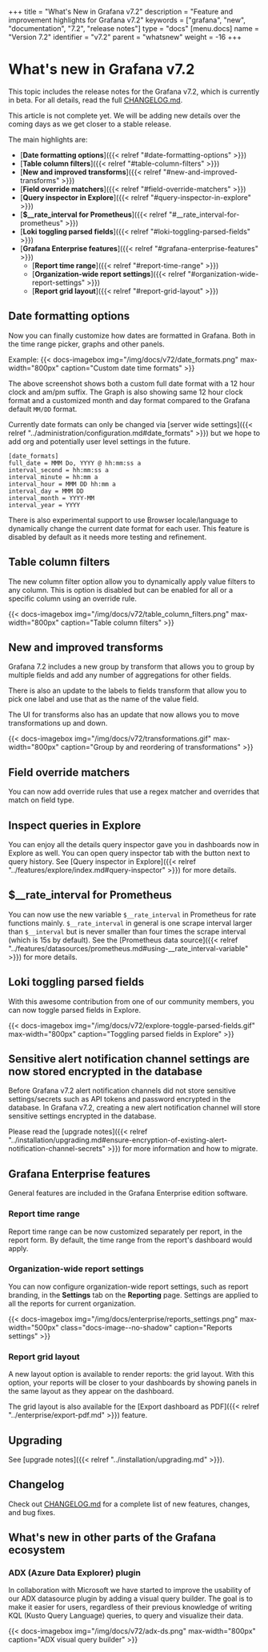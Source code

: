 +++
title = "What's New in Grafana v7.2"
description = "Feature and improvement highlights for Grafana v7.2"
keywords = ["grafana", "new", "documentation", "7.2", "release notes"]
type = "docs"
[menu.docs]
name = "Version 7.2"
identifier = "v7.2"
parent = "whatsnew"
weight = -16
+++

# What's new in Grafana v7.2

This topic includes the release notes for the Grafana v7.2, which is currently in beta. For all details, read the full [CHANGELOG.md](https://github.com/grafana/grafana/blob/master/CHANGELOG.md).

This article is not complete yet. We will be adding new details over the coming days as we get closer to a stable
release.

The main highlights are:

- [**Date formatting options**]({{< relref "#date-formatting-options" >}})
- [**Table column filters**]({{< relref "#table-column-filters" >}})
- [**New and improved transforms**]({{< relref "#new-and-improved-transforms" >}})
- [**Field override matchers**]({{< relref "#field-override-matchers" >}})
- [**Query inspector in Explore**]({{< relref "#query-inspector-in-explore" >}})
- [**$__rate_interval for Prometheus**]({{< relref "#__rate_interval-for-prometheus" >}})
- [**Loki toggling parsed fields**]({{< relref "#loki-toggling-parsed-fields" >}})
- [**Grafana Enterprise features**]({{< relref "#grafana-enterprise-features" >}})
  - [**Report time range**]({{< relref "#report-time-range" >}})
  - [**Organization-wide report settings**]({{< relref "#organization-wide-report-settings" >}})
  - [**Report grid layout**]({{< relref "#report-grid-layout" >}})

## Date formatting options

Now you can finally customize how dates are formatted in Grafana. Both in the time range picker, graphs and other panels.

Example:
{{< docs-imagebox img="/img/docs/v72/date_formats.png" max-width="800px" caption="Custom date time formats" >}}

The above screenshot shows both a custom full date format with a 12 hour clock and am/pm suffix. The Graph is also
showing same 12 hour clock format and a customized month and day format compared to the Grafana default `MM/DD` format.

Currently date formats can only be changed via [server wide settings]({{< relref
"../administration/configuration.md#date_formats" >}}) but we hope to add org and potentially user level
settings in the future.

```
[date_formats]
full_date = MMM Do, YYYY @ hh:mm:ss a
interval_second = hh:mm:ss a
interval_minute = hh:mm a
interval_hour = MMM DD hh:mm a
interval_day = MMM DD
interval_month = YYYY-MM
interval_year = YYYY
```

There is also experimental support to use Browser locale/language to dynamically change the current date format
for each user. This feature is disabled by default as it needs more testing and refinement.

## Table column filters

The new column filter option allow you to dynamically apply value filters to any column. This is option is disabled but
can be enabled for all or a specific column using an override rule.

{{< docs-imagebox img="/img/docs/v72/table_column_filters.png" max-width="800px" caption="Table column filters" >}}

## New and improved transforms

Grafana 7.2 includes a new group by transform that allows you to group by multiple fields and add any number of aggregations for other fields.

There is also an update to the labels to fields transform that allow you to pick one label and use that as the name of the value field.

The UI for transforms also has an update that now allows you to move transformations up and down.

{{< docs-imagebox img="/img/docs/v72/transformations.gif" max-width="800px" caption="Group by and reordering of transformations" >}}

## Field override matchers

You can now add override rules that use a regex matcher and overrides that match on field type.

## Inspect queries in Explore

You can enjoy all the details query inspector gave you in dashboards now in Explore as well. You can open query inspector tab with the button next to query history. See [Query inspector in Explore]({{< relref "../features/explore/index.md#query-inspector" >}}) for more details.

## $__rate_interval for Prometheus

You can now use the new variable `$__rate_interval` in Prometheus for rate functions mainly. `$__rate_interval` in general is one scrape interval larger than `$__interval` but is never smaller than four times the scrape interval (which is 15s by default). See the [Prometheus data source]({{< relref "../features/datasources/prometheus.md#using-__rate_interval-variable" >}}) for more details.

## Loki toggling parsed fields

With this awesome contribution from one of our community members, you can now toggle parsed fields in Explore.

{{< docs-imagebox img="/img/docs/v72/explore-toggle-parsed-fields.gif" max-width="800px" caption="Toggling parsed fields in Explore" >}} 

## Sensitive alert notification channel settings are now stored encrypted in the database

Before Grafana v7.2 alert notification channels did not store sensitive settings/secrets such as API tokens and password encrypted in the database. In Grafana v7.2, creating a new alert notification channel will store sensitive settings encrypted in the database.

Please read the [upgrade notes]({{< relref "../installation/upgrading.md#ensure-encryption-of-existing-alert-notification-channel-secrets" >}}) for more information and how to migrate.

## Grafana Enterprise features

General features are included in the Grafana Enterprise edition software.

### Report time range

Report time range can be now customized separately per report, in the report form. By default, the time range from the report's dashboard would apply.

### Organization-wide report settings

You can now configure organization-wide report settings, such as report branding, in the **Settings** tab on the **Reporting** page. Settings are applied to all the reports for current organization.

{{< docs-imagebox img="/img/docs/enterprise/reports_settings.png" max-width="500px" class="docs-image--no-shadow" caption="Reports settings" >}}

### Report grid layout

A new layout option is available to render reports: the grid layout. With this option, your reports will be closer to your dashboards by showing panels in the same layout as they appear on the dashboard. 

The grid layout is also available for the [Export dashboard as PDF]({{< relref "../enterprise/export-pdf.md" >}}) feature. 

## Upgrading

See [upgrade notes]({{< relref "../installation/upgrading.md" >}}).

## Changelog

Check out [CHANGELOG.md](https://github.com/grafana/grafana/blob/master/CHANGELOG.md) for a complete list of new features, changes, and bug fixes.

## What's new in other parts of the Grafana ecosystem

### ADX (Azure Data Explorer) plugin
In collaboration with Microsoft we have started to improve the usability of our ADX datasource plugin by adding a visual query builder. The goal is to make it easier for users, regardless of their previous knowledge of writing KQL (Kusto Query Language) queries, to query and visualize their data.

{{< docs-imagebox img="/img/docs/v72/adx-ds.png" max-width="800px" caption="ADX visual query builder" >}}
